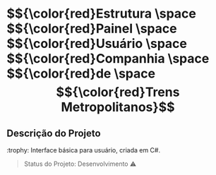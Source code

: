 # $${\color{red}Estrutura \space $${\color{red}Painel \space $${\color{red}Usuário \space $${\color{red}Companhia \space $${\color{red}de \space $${\color{red}Trens Metropolitanos}$$ 

## Descrição do Projeto
<p align="justify"> :trophy: Interface básica para usuário, criada em C#.

> Status do Projeto: Desenvolvimento :warning:
